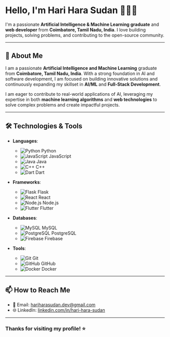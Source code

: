 # Hello, I'm Hari Hara Sudan 👨🏻‍💻

I'm a passionate **Artificial Intelligence & Machine Learning graduate** and **web developer** from **Coimbatore, Tamil Nadu, India**. I love building projects, solving problems, and contributing to the open-source community.

---

## 🌱 About Me

I am a passionate **Artificial Intelligence and Machine Learning** graduate from **Coimbatore, Tamil Nadu, India**. With a strong foundation in AI and software development, I am focused on building innovative solutions and continuously expanding my skillset in **AI/ML** and **Full-Stack Development**.

I am eager to contribute to real-world applications of AI, leveraging my expertise in both **machine learning algorithms** and **web technologies** to solve complex problems and create impactful projects.

---

## 🛠️ Technologies & Tools

- **Languages**: 
  - ![Python](https://cdn.jsdelivr.net/gh/devicons/devicon/icons/python/python-original.svg) Python
  - ![JavaScript](https://cdn.jsdelivr.net/gh/devicons/devicon/icons/javascript/javascript-original.svg) JavaScript
  - ![Java](https://cdn.jsdelivr.net/gh/devicons/devicon/icons/java/java-original.svg) Java
  - ![C++](https://cdn.jsdelivr.net/gh/devicons/devicon/icons/cplusplus/cplusplus-original.svg) C++
  - ![Dart](https://cdn.jsdelivr.net/gh/devicons/devicon/icons/dart/dart-original.svg) Dart

- **Frameworks**: 
  - ![Flask](https://cdn.jsdelivr.net/gh/devicons/devicon/icons/flask/flask-original.svg) Flask
  - ![React](https://cdn.jsdelivr.net/gh/devicons/devicon/icons/react/react-original.svg) React
  - ![Node.js](https://cdn.jsdelivr.net/gh/devicons/devicon/icons/nodejs/nodejs-original.svg) Node.js
  - ![Flutter](https://cdn.jsdelivr.net/gh/devicons/devicon/icons/flutter/flutter-original.svg) Flutter

- **Databases**:
  - ![MySQL](https://cdn.jsdelivr.net/gh/devicons/devicon/icons/mysql/mysql-original.svg) MySQL
  - ![PostgreSQL](https://cdn.jsdelivr.net/gh/devicons/devicon/icons/postgresql/postgresql-original.svg) PostgreSQL
  - ![Firebase](https://cdn.jsdelivr.net/gh/devicons/devicon/icons/firebase/firebase-plain.svg) Firebase

- **Tools**: 
  - ![Git](https://cdn.jsdelivr.net/gh/devicons/devicon/icons/git/git-original.svg) Git
  - ![GitHub](https://cdn.jsdelivr.net/gh/devicons/devicon/icons/github/github-original.svg) GitHub
  - ![Docker](https://cdn.jsdelivr.net/gh/devicons/devicon/icons/docker/docker-original.svg) Docker

---

## 📫 How to Reach Me

- 📧 Email: [hariharasudan.dev@gmail.com](mailto:hariharasudan.dev@gmail.com)
- 🌐 LinkedIn: [linkedin.com/in/hari-hara-sudan](https://www.linkedin.com/in/hari-hara-sudan/)

---

### Thanks for visiting my profile! ⭐
